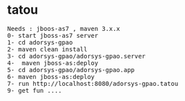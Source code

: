 
tatou
=====
<pre>
Needs : jboos-as7 , maven 3.x.x 
0- start jboss-as7 server 
1- cd adorsys-gpao 
2- maven clean install
3- cd adorsys-gpao/adorsys-gpao.server
4-  maven jboss-as:deploy
5- cd adorsys-gpao/adorsys-gpao.app
6- maven jboss-as:deploy
7- run http://localhost:8080/adorsys-gpao.tatou
9- get fun ....
</pre>
